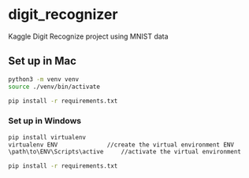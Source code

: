 # digit_recognizer

Kaggle Digit Recognize project using MNIST data
 
## Set up in Mac

```sh
python3 -m venv venv
source ./venv/bin/activate

pip install -r requirements.txt
```

### Set up in Windows

```sh
pip install virtualenv
virtualenv ENV         		//create the virtual environment ENV
\path\to\ENV\Scripts\active     //activate the virtual environment

pip install -r requirements.txt
```
